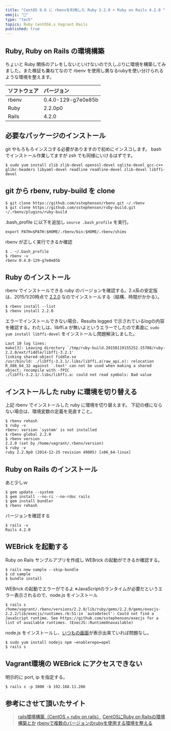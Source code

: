 ```yaml
---
title: "CentOS 6.6 に rbenvを利用した Ruby 2.2.0 + Ruby on Rails 4.2.0 "
emoji: "📝"
type: "tech"
topics: Ruby CentOS6.x Vagrant Rails
published: true
---
```


## Ruby, Ruby on Rails の環境構築
ちょいと Ruby 関係のアレをしないといけないので久しぶりに環境を構築してみました。また検証も兼ねてなので rbenv を使用し異なるrubyを使い分けられるような環境を整えます。

| ソフトウェア | バージョン |
|:-----------|:----------|
|rbenv       |0.4.0-129-g7e0e85b     | 
|Ruby        |2.2.0p0    |
|Rails       |4.2.0     | 


## 必要なパッケージのインストール
git やもろもろインスコする必要がありますので初めにインスコします。
bash でインストール作業してますが zsh でも同様にいけるはずです。

```
$ sudo yum install zlib zlib-devel openssl-devel sqlite-devel gcc-c++ glibc-headers libyaml-devel readline readline-devel zlib-devel libffi-devel
```

## git から rbenv, ruby-build を clone

```
$ git clone https://github.com/sstephenson/rbenv.git ~/.rbenv
$ git clone https://github.com/sstephenson/ruby-build.git ~/.rbenv/plugins/ruby-build
```

.bash_profile に以下を追加し ```source .bash_profile``` を実行。

```lang:.bash_profile
export PATH=$PATH:$HOME/.rbenv/bin:$HOME/.rbenv/shims
```

rbenv が正しく実行できるか確認

```
$ . ~/.bash_profile
$ rbenv -v
rbenv 0.4.0-129-g7e0e85b
```

## Ruby のインストール
rbenv でインストールできる ruby のバージョンを確認する。2.x系の安定版は、2015/1/20時点で [2.2.0](https://www.ruby-lang.org/ja/downloads/) なのでインストールする（結構、時間がかかる）。

```
$ rbenv install --list
$ rbenv install 2.2.0
```

エラーでインストールできない場合、Results logged で示されているlogの内容を確認する。わたしは、libffi.a が無いよというエラーでしたので素直に ```sudo yum install libffi-devel``` をインストールし問題解決しました。

```
Last 10 log lines:
make[3]: Leaving directory `/tmp/ruby-build.20150119155252.15788/ruby-2.2.0/ext/fiddle/libffi-3.2.1'
linking shared-object fiddle.so
/usr/bin/ld: ./libffi-3.2.1/.libs/libffi.a(raw_api.o): relocation R_X86_64_32 against `.text' can not be used when making a shared object; recompile with -fPIC
./libffi-3.2.1/.libs/libffi.a: could not read symbols: Bad value
```

## インストールした ruby に環境を切り替える
上記 rbenv でインストールした ruby に環境を切り替えます。
下記の様にならない場合は、環境変数の定義を見直すこと。

```
$ rbenv rehash
$ ruby -v
rbenv: version `system' is not installed
$ rbenv global 2.2.0
$ rbenv version
2.2.0 (set by /home/vagrant/.rbenv/version)
$ ruby -v
ruby 2.2.0p0 (2014-12-25 revision 49005) [x86_64-linux]
```

## Ruby on Rails のインストール
あと少しｗ

```
$ gem update --system
$ gem install --no-ri --no-rdoc rails
$ gem install bundler
$ rbenv rehash
```

バージョンを確認する

```
$ rails -v
Rails 4.2.0
```

## WEBrick を起動する
Ruby on Rails サンプルアプリを作成し WEBrick の起動ができるか確認する。

```
$ rails new sample --skip-bundle
$ cd sample
$ bundle install
```

WEBrick の起動でエラーがでるよ
※JavaScriptのランタイムが必要だというエラー表示されるので、node.js をインストール

```
$ rails s 
/home/vagrant/.rbenv/versions/2.2.0/lib/ruby/gems/2.2.0/gems/execjs-2.2.2/lib/execjs/runtimes.rb:51:in `autodetect': Could not find a JavaScript runtime. See https://github.com/sstephenson/execjs for a list of available runtimes. (ExecJS::RuntimeUnavailable)
```

node.js をインストールし、[いつもの画面](https://www.google.co.jp/search?q=ruby+on+rails+%E5%88%9D%E6%9C%9F%E7%94%BB%E9%9D%A2&espv=2&biw=1205&bih=794&source=lnms&tbm=isch&sa=X&ei=C769VIedKKHsmAXe0YDQCA&ved=0CAYQ_AUoAQ)が表示出来ていれば問題なし。

```
$ sudo yum install nodejs npm –enablerepo=epel
$ rails s
```

## Vagrant環境の WEBrick にアクセスできない
明示的に port, ip を指定する。

```
$ rails s -p 3000 -b 192.168.11.206
```

## 参考にさせて頂いたサイト
> [rails環境構築（CentOS + ruby on rails）](http://qiita.com/shinyashikis@github/items/3501c5f7f71a8e345c3d)
> [CentOSにRuby on Railsの環境構築とか](http://qiita.com/ayihis@github/items/4e809244a4f666ac45bb)
> [rbenvで複数のバージョンのrubyを使用する環境を整える](http://memo.yomukaku.net/entries/ApoFwmf)

